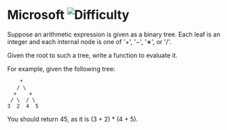 # Microsoft ![Difficulty](https://img.shields.io/badge/-EASY-green)
	
Suppose an arithmetic expression is given as a binary tree. Each leaf is an integer and each internal node is one of '+', '−', '∗', or '/'.
	
Given the root to such a tree, write a function to evaluate it.
	
For example, given the following tree:
	
```
    *
   / \
  +    +
 / \  / \
3  2  4  5
```
	
You should return 45, as it is (3 + 2) * (4 + 5).
	
